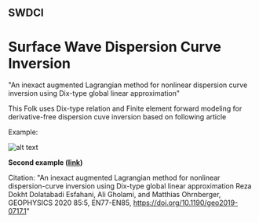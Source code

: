 ## SWDCI

# Surface Wave Dispersion Curve Inversion

"An inexact augmented Lagrangian method for nonlinear dispersion curve inversion using Dix-type global linear approximation"

This Folk uses Dix-type relation and Finite element forward modeling for derivative-free dispersion cuve inversion based on following article


Example:

![alt text](https://github.com/resfahani/raylee_codes/blob/master/fig/Model1C.png)

**Second example ([link](https://github.com/resfahani/raylee_codes/blob/master/fig/Model2C.png))**


Citation: "An inexact augmented Lagrangian method for nonlinear dispersion-curve inversion using Dix-type global linear approximation
Reza Dokht Dolatabadi Esfahani, Ali Gholami, and Matthias Ohrnberger, GEOPHYSICS 2020 85:5, EN77-EN85, https://doi.org/10.1190/geo2019-0717.1"


